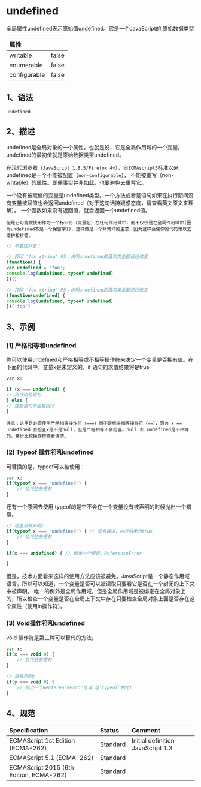 # undefined

全局属性undefined表示原始值undefined。它是一个JavaScript的 原始数据类型

| 属性         |       |
|:------------|:-----|
| writable     | false |
| enumerable   | false |
| configurable | false |

## 1、语法

`undefined `

## 2、描述

undefined是全局对象的一个属性。也就是说，它是全局作用域的一个变量。undefined的最初值就是原始数据类型undefined。

在现代浏览器（`JavaScript 1.8.5/Firefox 4+`），自`ECMAscript5`标准以来undefined是一个不能被配置（`non-configurable`），
不能被重写（non-writable）的属性。即便事实并非如此，也要避免去重写它。

一个没有被赋值的变量是undefined类型。一个方法或者是语句如果在执行期间没有变量被赋值也会返回undefined（对于这句话持疑惑态度，请查看英文原文来理解）。
一个函数如果没有返回值，就会返回一个undefined值。

`但是它可能被使用作为一个标识符（变量名）在任何作用域中，而不仅仅是在全局作用域中(因为undefined不是一个保留字))，这样做是一个非常坏的主意，因为这样会使你的代码难以去维护和排错。`

```javascript
// 不要这样做！

// 打印 'foo string' PS：说明undefined的值和类型都已经改变
(function() {
var undefined = 'foo';
console.log(undefined, typeof undefined)
})()

// 打印 'foo string' PS：说明undefined的值和类型都已经改变
(function(undefined) {
console.log(undefined, typeof undefined)
})('foo')
```

## 3、示例

### (1) 严格相等和undefined

你可以使用undefined和严格相等或不相等操作符来决定一个变量是否拥有值。在下面的代码中，变量x是未定义的，if 语句的求值结果将是true

```javascript
var x;

if (x === undefined) {
// 执行这些语句
} else {
// 这些语句不会被执行
}
```

`注意：这里是必须使用严格相等操作符（===）而不是标准相等操作符（==），因为 x == undefined 会检查x是不是null，但是严格相等不会检查。null 和 undefined是不相等的。移步比较操作符查看详情。`

### (2) Typeof 操作符和undefined

可替换的是，typeof可以被使用：

```javascript
var x;
if(typeof x === 'undefined') {
    // 执行这些语句
}
```

还有一个原因去使用 typeof的是它不会在一个变量没有被声明的时候抛出一个错误。

```javascript
// 这里没有声明x
if(typeof x === 'undefined') { // 没有错误，执行结果为true
    // 执行这些语句
}

if(x === undefined) { // 抛出一个错误，ReferenceError

}
```

但是，技术方面看来这样的使用方法应该被避免。JavaScript是一个静态作用域语言，所以可以知道，一个变量是否可以被读取只要看它是否在一个封闭的上下文中被声明。
唯一的例外是全局作用域，但是全局作用域是被绑定在全局对象上的，所以检查一个变量是否在全局上下文中存在只要检查全局对象上面是否存在这个属性（使用in操作符）。

### (3) Void操作符和undefined

void 操作符是第三种可以替代的方法。

```javascript
var x;
if(x === void 0) {
    // 执行这些语句
}

// 没有声明y
if(y === void 0) {
    // 抛出一个RenferenceError错误(与`typeof`相比)
}
```

## 4、规范

| Specification                           | Status   | Comment                           |
|:-----------------------------------|:--------|:------------------------------|
| ECMAScript 1st Edition (ECMA-262)       | Standard | Initial definition JavaScript 1.3 |
| ECMAScript 5.1 (ECMA-262)               | Standard |                    |
| ECMAScript 2015 (6th Edition, ECMA-262) | Standard |                    |